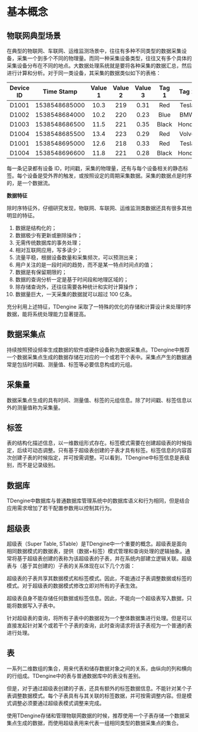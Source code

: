# 基本概念

## 物联网典型场景

在典型的物联网、车联网、运维监测场景中，往往有多种不同类型的数据采集设备，采集一个到多个不同的物理量。而同一种采集设备类型，往往又有多个具体的采集设备分布在不同的地点。大数据处理系统就是要将各种采集的数据汇总，然后进行计算和分析。对于同一类设备，其采集的数据类似如下的表格：

| Device ID |  Time Stamp   | Value 1 | Value 2 | Value 3 | Tag 1 | Tag 2 |
| :-------: | :-----------: | :-----: | :-----: | :-----: | :---: | :---: |
|   D1001   | 1538548685000 |  10.3   |   219   |  0.31   |  Red  | Tesla |
|   D1002   | 1538548684000 |  10.2   |   220   |  0.23   | Blue  |  BMW  |
|   D1003   | 1538548686500 |  11.5   |   221   |  0.35   | Black | Honda |
|   D1004   | 1538548685500 |  13.4   |   223   |  0.29   |  Red  | Volvo |
|   D1001   | 1538548695000 |  12.6   |   218   |  0.33   |  Red  | Tesla |
|   D1004   | 1538548696600 |  11.8   |   221   |  0.28   | Black | Honda |


每一条记录都有设备 ID，时间戳，采集的物理量，还有与每个设备相关的静态标签。每个设备是受外界的触发，或按照设定的周期采集数据。采集的数据点是时序的，是一个数据流。

**数据特征**

除时序特征外，仔细研究发现，物联网、车联网、运维监测类数据还具有很多其他明显的特征。

1. 数据是结构化的；
2. 数据极少有更新或删除操作；
3. 无需传统数据库的事务处理；
4. 相对互联网应用，写多读少；
5. 流量平稳，根据设备数量和采集频次，可以预测出来；
6. 用户关注的是一段时间的趋势，而不是某一特点时间点的值；
7. 数据是有保留期限的；
8. 数据的查询分析一定是基于时间段和地理区域的；
9. 除存储查询外，还往往需要各种统计和实时计算操作；
10. 数据量巨大，一天采集的数据就可以超过 100 亿条。

充分利用上述特征，TDengine 采取了一特殊的优化的存储和计算设计来处理时序数据，能将系统处理能力显著提高。

## 数据采集点

持续按照预设频率生成数据的软件或硬件设备称为数据采集点。TDengine中推荐一个数据采集点生成的数据存储在对应的一个或若干个表中。采集点产生的数据通常是包括时间戳、测量值、标签等必要信息构成的元组。

## 采集量

数据采集点生成的具有时间、测量值、标签的元组信息。除了时间戳、标签信息以外的测量值称为采集量。

## 标签

表的结构化描述信息，以一维数组形式存在。标签模式需要在创建超级表的时候指定，后续可动态调整。只有基于超级表创建的子表才具有标签。标签信息的内容首次创建子表的时候指定，并可按需调整。可以看到，TDengine中标签信息是表级别，而不是记录级别。

## 数据库

 TDengine中数据库与普通数据库管理系统中的数据库语义和行为相同，但是结合应用需求增加了若干配置参数用以控制其行为。

## 超级表

超级表（Super Table, STable）是TDengine中一个重要的概念。超级表是面向相同数据模式的数据表，提供（数据+标签）模式管理和查询处理的逻辑抽象。通常将基于超级表创建的表称为该超级表的子表，并在系统内部建立逻辑关联。超级表与（基于其创建的）子表的关系体现在以下几个方面：

超级表的子表共享其数据模式和标签模式。因此，不能通过子表调整数据或标签的模式。对于超级表的数据模式修改立即对所有的子表生效。

超级表自身不能存储任何数据或标签信息。因此，不能向一个超级表写入数据，只能将数据写入子表中。

针对超级表的查询，将所有子表中的数据视为一个整体数据集进行处理。但是可以直接发起针对某个或若干个子表的查询，此时查询请求将该子表视为一个普通的表进行处理。

## 表

一系列二维数组的集合，用来代表和储存数据对象之间的关系，由纵向的列和横向的行组成。TDengine中的表与普通数据库中的表没有差别。

但是，对于通过超级表创建的子表，还具有额外的标签数据信息。不能针对某个子表调整数据模式。每个子表具有与其关联的标签数据，并可按需调整内容。但是模式调整必须要通过超级表模式调整来完成。

使用TDengine存储和管理物联网数据的时候，推荐使用一个子表存储一个数据采集点生成的数据，而使用超级表用来代表一组相同类型的数据采集点的集合。
